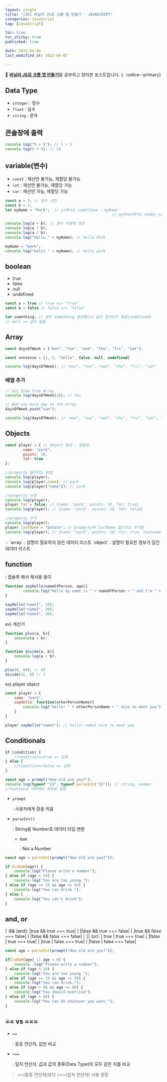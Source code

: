 ```yaml
---
layout: single
title: "[JS] 바닐라 JS로 크롬 앱 만들기 - JAVASCRIPT"
categories: JavaScript
tag: [JavaScript]

toc: true
toc_sticky: true
published: true

date: 2022-04-04
last_modified_at: 2022-04-07

---
```


📄 [**바닐라 JS로 크롬 앱 만들기**](https://nomadcoders.co/javascript-for-beginners)를 공부하고 정리한 포스트입니다.
{: .notice--primary}

## Data Type

- `integer` : 정수
- `float` : 실수
- `string` : 문자


## 콘솔창에 출력

```jsx
console.log("5 + 5"); // 5 + 5
console.log(5 + 5); // 10
```


## variable(변수)

- `const` : 재선언 불가능, 재할당 불가능
- `let` : 재선언 불가능, 재할당 가능
- `var` :  재선언 가능, 재할당 가능

```jsx
const a = 5; // 변수 선언
const b = 2;
let myName = "Park";  // js에서는 camelCase : myName
												// python에서는 snake_case : my_name

console.log(a + b); // 변수 이용해 연산
console.log(a * b);
console.log(a / b);
console.log("hello " + myName); // hello Park

myName = "park";
console.log("hello " + myName); // hello park
```


## boolean

- true
- false
- null
- undefined

```jsx
const a = true // true =/= "true"
const b = false // false =/= "false"
```

```jsx
let something; // 변수 something 생성했으나 값이 정의되지 않음(undefined)
// null == 값이 없음
```


## Array

```jsx
const daysOfWeek = ["mon", "tue", "wed", "thu", "fri", "sat"];

const nonsense = [1, 2, "hello", false, null, undefined]

console.log(daysOfWeek); // "mon", "tue", "wed", "thu", "fri", "sat"
```


### 배열 추가

```jsx
// Get Item from Array
console.log(daysOfWeek[3]); // thu

// Add one more day to the array
daysOfWeek.push("sun");

console.log(daysOfWeek); // "mon", "tue", "wed", "thu", "fri", "sat", "sun"
```


## Objects

```jsx
const player = { // object 생성 : 중괄호
		name: "park",
		points: 10,
		fat: true
};

//property 불러오는 방법
console.log(player);
console.log(player.name); // park
console.log(player["name"]); // park

//property 수정
console.log(player);
player.fat = false; // {name: "park", points: 10, fat: true}
console.log(player); // {name: "park", points: 10, fat: false} 

//property 추가
console.log(player);
player.lastName = "potato"; // property에 lastName 없으므로 추가됨
console.log(player); // {name: "park", points: 10, fat: true, lastname: "potato"}
```

<aside>
💡 `array` : 설명이 필요하지 않은 데이터 리스트
`object` : 설명이 필요한 정보가 담긴 데이터 리스트
</aside>


## function

: 캡슐화 해서 재사용 용이

```jsx
function sayHello(nameOfPerson, age){
		console.log("Hello my name is " + nameOfPerson + " and I'm " + age);
}

sayHello("name1", 10);
sayHello("name2", 20);
sayHello("name3", 30);
```

ex) 계산기

```jsx
function plus(a, b){
	console(a + b);
}

function divide(a, b){
	console.log(a / b);
}

plus(8, 60); // 68
divide(32, 8) // 4
```

ex) player object

```jsx
const player = {
	name: "park",
	sayHello: function(otherPersonName){
		console.log("hello! " + otherPersonName + " nice to meet you");
	}
}

player.sayHello("name1"); // hello! name1 nice to meet you
```


## Conditionals

```jsx
if (condition) {
	//condition==true => 실행
} else {
	//condition==false => 실행
}
```

```jsx
const age = prompt("How old are you?");
console.log(typeof "15", typeof parseInt("15")); // string, number
//funtion은 내부에서 외부로 실행
```

- `prompt`
    
    : 사용자에게 창을 띄움
    
- `parseInt()`
    
    : String을 Number로 데이터 타입 변환
    
    - `NaN`
        
        : Not a Number
        

```jsx
const age = parseInt(prompt("How old are you?"));

if (isNaN(age)) {
	console.log("Please write a number");
} else if (age < 18) {
	console.log("You are too young.");
} else if (age >= 18 && age <= 50) {
	console.log("You can drink.");
} else {
	console.log("You can't drink");
}
```


## and, or

| :&& (and): |true && true === true|
| |false && true === false|
| |true && false === false|
| |false && false === false|
| :|| (or): | true | true === true|
| |false | true === true|
| |true | false === true|
| |false | false === false|

```jsx
const age = parseInt(prompt("How old are you?"));

if(isNaN(age) || age < 0) { 
	console .log("Please write a number");
} else if (age < 18) {
	console.log("You are too young.");
} else if (age >= 18 && age <= 50) {
	console.log("You can drink.");
} else if (age > 50 && age <= 80) {
	console.log("You should exercise");
} else if (age > 80) {
	console.log("You can do whatever you want.");
}
```


## == vs ===

- `==`
    
    : 동등 연산자, 값만 비교
    
- `===`
    
    : 일치 연산자, 값과 값의 종류(Data Type)이 모두 같은 지를 비교
    

> ==(동등 연산자)보다 ===(일치 연산자) 사용 권장
>
